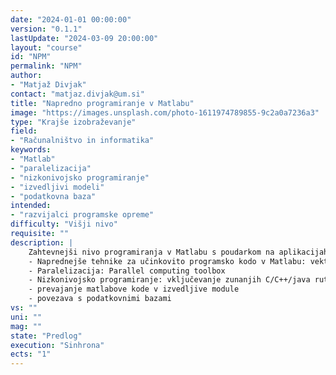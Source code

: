 ```yaml
---
date: "2024-01-01 00:00:00" 
version: "0.1.1"
lastUpdate: "2024-03-09 20:00:00"
layout: "course"
id: "NPM"
permalink: "NPM"
author:
- "Matjaž Divjak"
contact: "matjaz.divjak@um.si"
title: "Napredno programiranje v Matlabu"
image: "https://images.unsplash.com/photo-1611974789855-9c2a0a7236a3"
type: "Krajše izobraževanje"
field:
- "Računalništvo in informatika"
keywords:
- "Matlab"
- "paralelizacija"
- "nizkonivojsko programiranje"
- "izvedljivi modeli"
- "podatkovna baza"
intended:
- "razvijalci programske opreme"
difficulty: "Višji nivo"
requisite: ""
description: |
    Zahtevnejši nivo programiranja v Matlabu s poudarkom na aplikacijah obdelave signalov. 
    - Naprednejše tehnike za učinkovito programsko kodo v Matlabu: vektorizacija, indeksiranje, pre-allocation, 
    - Paralelizacija: Parallel computing toolbox
    - Nizkonivojsko programiranje: vključevanje zunanjih C/C++/java rutin
    - prevajanje matlabove kode v izvedljive module 
    - povezava s podatkovnimi bazami
vs: ""
uni: ""
mag: ""
state: "Predlog"
execution: "Sinhrona"
ects: "1"
---
```

